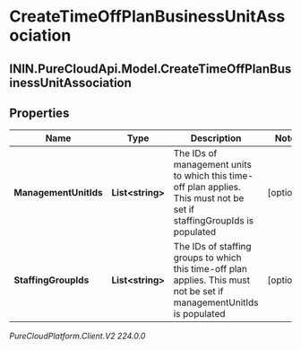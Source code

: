 # CreateTimeOffPlanBusinessUnitAssociation

## ININ.PureCloudApi.Model.CreateTimeOffPlanBusinessUnitAssociation

## Properties

|Name | Type | Description | Notes|
|------------ | ------------- | ------------- | -------------|
| **ManagementUnitIds** | **List&lt;string&gt;** | The IDs of management units to which this time-off plan applies. This must not be set if staffingGroupIds is populated | [optional] |
| **StaffingGroupIds** | **List&lt;string&gt;** | The IDs of staffing groups to which this time-off plan applies. This must not be set if managementUnitIds is populated | [optional] |



_PureCloudPlatform.Client.V2 224.0.0_
